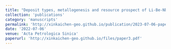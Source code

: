 ```yaml
---
title: "Deposit types, metallogenesis and resource prospect of Li-Be-Nb-Ta deposits in the Great Xing'an Range"
collection: 'publications'
category: 'manuscripts'
permalink: 'http://xinkaichen-geo.github.io/publication/2023-07-06-paper-title-number-3'
date: '2022-07-06'
venue: 'Acta Petrologica Sinica'
paperurl: 'http://xinkaichen-geo.github.io/files/paper3.pdf'
---
```


